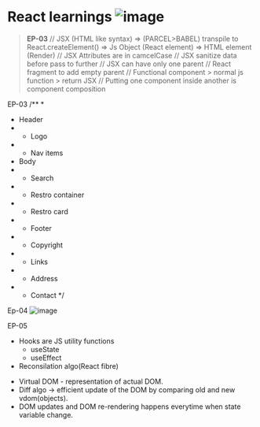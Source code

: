 # React learnings ![image](https://user-images.githubusercontent.com/64318247/236808474-a80874c7-2a4e-4e20-af8f-2d60e9e38bdd.png)
>**EP-03**
// JSX (HTML like syntax) => (PARCEL>BABEL) transpile to React.createElement() => Js Object (React element) => HTML element (Render)
// JSX Attributes are in camcelCase
// JSX sanitize data before pass to further
// JSX can have only one parent
// React fragment to add empty parent
// Functional component > normal js function > return JSX
// Putting one component inside another is component composition

EP-03
/**
 *
 * Header
 * - Logo
 * - Nav items
 * Body
 * - Search
 * - Restro container
 *  - Restro card
 * - Footer
 *  - Copyright
 *  - Links
 *  - Address
 *  - Contact
 */

Ep-04
![image](https://github.com/surajbande98/Namaste-react/assets/64318247/abb45b07-b771-45c1-937f-122fa7a6a938)

EP-05
* Hooks are JS utility functions
  - useState
  - useEffect
* Reconsilation algo(React fibre)
 - Virtual DOM - representation of actual DOM.
 - Diff algo -> efficient update of the DOM by comparing old and new vdom(objects).
 - DOM updates and DOM re-rendering happens everytime when state variable change.
